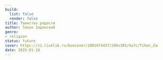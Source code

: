 ```yaml
---
build:
  list: false
  render: false
title: Таинство радости
author: Тихон Задонский
genre:
- religion
status: future
cover: https://s1.livelib.ru/boocover/1001074437/200x305/4a7c/Tihon_Zadonskij__Tainstvo_radosti.jpg
date: 2025-01-18
---
```



